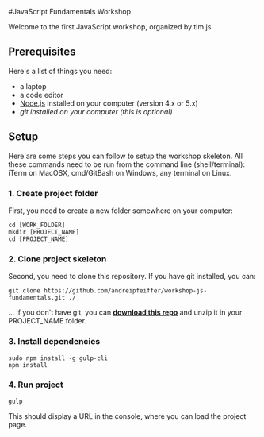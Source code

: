 #JavaScript Fundamentals Workshop

Welcome to the first JavaScript workshop, organized by tim.js.

## Prerequisites

Here's a list of things you need:

* a laptop
* a code editor
* [Node.js][download_node] installed on your computer (version 4.x or 5.x)
* _git installed on your computer (this is optional)_

## Setup

Here are some steps you can follow to setup the workshop skeleton.
All these commands need to be run from the command line (shell/terminal): iTerm on MacOSX, cmd/GitBash on Windows, any terminal on Linux.

### 1. Create project folder

First, you need to create a new folder somewhere on your computer:

```
cd [WORK_FOLDER]
mkdir [PROJECT_NAME]
cd [PROJECT_NAME]
```

### 2. Clone project skeleton

Second, you need to clone this repository. If you have git installed, you can:

```
git clone https://github.com/andreipfeiffer/workshop-js-fundamentals.git ./
```

... if you don't have git, you can __[download this repo][download_repo]__ and unzip it in your PROJECT_NAME folder.

### 3. Install dependencies

```
sudo npm install -g gulp-cli
npm install
```

### 4. Run project

```
gulp
```

This should display a URL in the console, where you can load the project page.

[download_repo]: https://github.com/andreipfeiffer/workshop-js-fundamentals/archive/master.zip
[download_node]: https://nodejs.org/en/download/
